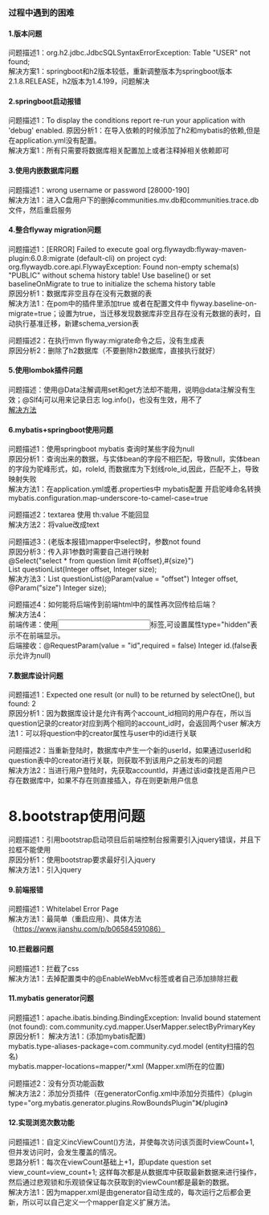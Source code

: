 ### 过程中遇到的困难
#### 1.版本问题
问题描述1：org.h2.jdbc.JdbcSQLSyntaxErrorException: Table "USER" not found;  
解决方案1：springboot和h2版本较低，重新调整版本为springboot版本2.1.8.RELEASE，h2版本为1.4.199，问题解决  

#### 2.springboot启动报错  
问题描述1：To display the conditions report re-run your application with 'debug' enabled.
原因分析1：在导入依赖的时候添加了h2和mybatis的依赖,但是在application.yml没有配置。  
解决方案1：所有只需要将数据库相关配置加上或者注释掉相关依赖即可  

#### 3.使用内嵌数据库问题  
问题描述1：wrong username or password [28000-190]  
解决方法1：进入C盘用户下的删掉communities.mv.db和communities.trace.db文件，然后重启服务  

#### 4.整合flyway migration问题  
问题描述1：[ERROR] Failed to execute goal org.flywaydb:flyway-maven-plugin:6.0.8:migrate (default-cli) on project cyd: org.flywaydb.core.api.FlywayException: Found non-empty schema(s) "PUBLIC" without schema history table! Use baseline() or set baselineOnMigrate to true to initialize the schema history table  
原因分析1：数据库非空且存在没有元数据的表  
解决方法1：在pom中的插件里添加<baselineOnMigrate>true</baselineOnMigrate> 或者在配置文件中 flyway.baseline-on-migrate=true；设置为true，当迁移发现数据库非空且存在没有元数据的表时，自动执行基准迁移，新建schema_version表  

问题描述2：在执行mvn flyway:migrate命令之后，没有生成表  
原因分析2：删除了h2数据库（不要删除h2数据库，直接执行就好） 

#### 5.使用lombok插件问题
问题描述：使用@Data注解调用set和get方法却不能用，说明@data注解没有生效；@Slf4j可以用来记录日志 log.info()，也没有生效，用不了  
[解决方法](https://blog.csdn.net/yflu0914/article/details/100182946)

#### 6.mybatis+springboot使用问题
问题描述1：使用springboot mybatis 查询时某些字段为null  
原因分析1：查询出来的数据，与实体bean的字段不相匹配，导致null，实体bean的字段为驼峰形式，如，roleId, 而数据库为下划线role_id,因此，匹配不上，导致映射失败  
解决方法1：在application.yml或者.properties中 mybatis配置 开启驼峰命名转换mybatis.configuration.map-underscore-to-camel-case=true  

问题描述2：textarea 使用 th:value 不能回显  
解决方法2：将value改成text  

问题描述3：(老版本报错)mapper中select时，参数not found  
原因分析3：传入非1参数时需要自己进行映射  
@Select("select * from question limit #{offset},#{size}")  
List<Question> questionList(Integer offset, Integer size);  
解决方法3：List<Question> questionList(@Param(value = "offset") Integer offset, @Param("size") Integer size);  

问题描述4：如何能将后端传到前端html中的属性再次回传给后端？  
解决方法4：  
前端传递：使用<input>标签,可设置属性type="hidden"表示不在前端显示。  
后端接收：@RequestParam(value = "id",required = false) Integer id.(false表示允许为null)  
#### 7.数据库设计问题
问题描述1：Expected one result (or null) to be returned by selectOne(), but found: 2  
原因分析1：因为数据库设计是允许有两个account_id相同的用户存在，所以当question记录的creator对应到两个相同的account_id时，会返回两个user
解决方法1：可以将question中的creator属性与user中的id进行关联

问题描述2：当重新登陆时，数据库中产生一个新的userId，如果通过userId和question表中的creator进行关联，则获取不到该用户之前发布的问题  
解决方法2：当进行用户登陆时，先获取accountId，并通过该id查找是否用户已存在数据库中，如果不存在则直接插入，存在则更新用户信息  

# 8.bootstrap使用问题
问题描述1：引用bootstrap启动项目后前端控制台报需要引入jquery错误，并且下拉框不能使用  
原因分析1：使用bootstrap要求最好引入jquery  
解决方法1：引入jquery  

#### 9.前端报错
问题描述1：Whitelabel Error Page  
解决方法1：最简单（重启应用）、具体方法（https://www.jianshu.com/p/b06584591086）  

#### 10.拦截器问题
问题描述1：拦截了css  
解决方法1：去掉配置类中的@EnableWebMvc标签或者自己添加排除拦截  

#### 11.mybatis generator问题
问题描述1：apache.ibatis.binding.BindingException: Invalid bound statement (not found): com.community.cyd.mapper.UserMapper.selectByPrimaryKey  
原因分析1：
解决方法1：(添加mybatis配置)  
        mybatis.type-aliases-package=com.community.cyd.model  (entity扫描的包名)  
        mybatis.mapper-locations=mapper/*.xml    (Mapper.xml所在的位置)  

问题描述2：没有分页功能函数  
解决方法2：添加分页插件（在generatorConfig.xml中添加分页插件）《plugin type="org.mybatis.generator.plugins.RowBoundsPlugin"》《/plugin》  

#### 12.实现浏览次数功能
问题描述1：自定义incViewCount()方法，并使每次访问该页面时viewCount+1,但并发访问时，会发生覆盖的情况。  
思路分析1：每次在viewCount基础上+1，即update question set view_count=view_count+1;
这样每次都是从数据库中获取最新数据来进行操作，然后通过悲观锁和乐观锁保证每次获取到的viewCount都是最新的数据。  
解决方法1：因为mapper.xml是由generator自动生成的，每次运行之后都会更新，所以可以自己定义一个mapper自定义扩展方法。  